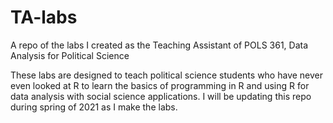 # TA-labs
A repo of the labs I created as the Teaching Assistant of POLS 361, Data Analysis for Political Science

These labs are designed to teach political science students who have never even looked at R to learn the basics of programming in R and using R for data analysis with social science applications. I will be updating this repo during spring of 2021 as I make the labs.
